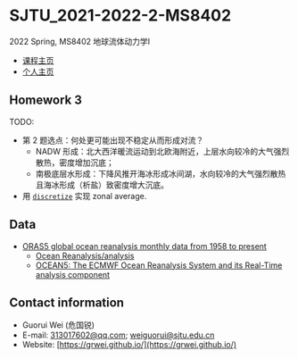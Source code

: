 # SJTU_2021-2022-2-MS8402

2022 Spring, MS8402 地球流体动力学I

- [课程主页](https://grwei.github.io/SJTU_2021-2022-2-MS8402/)  
- [个人主页](https://grwei.github.io/)

## Homework 3

TODO:

- 第 2 题选点：何处更可能出现不稳定从而形成对流？
  - NADW 形成：北大西洋暖流运动到北欧海附近，上层水向较冷的大气强烈散热，密度增加沉底；
  - 南极底层水形成：下降风推开海冰形成冰间湖，水向较冷的大气强烈散热且海冰形成（析盐）致密度增大沉底。
- 用 [`discretize`](https://ww2.mathworks.cn/help/matlab/ref/double.discretize.html) 实现 zonal average.

## Data

- [ORAS5 global ocean reanalysis monthly data from 1958 to present](https://cds.climate.copernicus.eu/cdsapp#!/dataset/reanalysis-oras5)
  - [Ocean Reanalysis/analysis](https://www.ecmwf.int/en/research/climate-reanalysis/ocean-reanalysis)
  - [OCEAN5: The ECMWF Ocean Reanalysis System and its Real-Time analysis component](https://www.ecmwf.int/en/elibrary/18519-ocean5-ecmwf-ocean-reanalysis-system-and-its-real-time-analysis-component)

## Contact information

- Guorui Wei (危国锐)
- E-mail: 313017602@qq.com; weiguorui@sjtu.edu.cn
- Website: [https://grwei.github.io/](https://grwei.github.io/)
